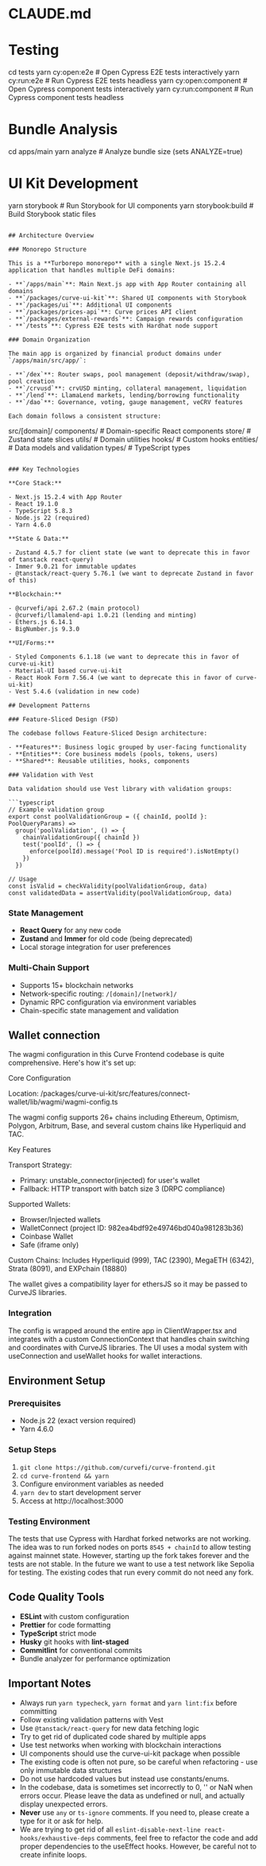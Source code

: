 # CLAUDE.md



# Testing
cd tests
yarn cy:open:e2e        # Open Cypress E2E tests interactively
yarn cy:run:e2e         # Run Cypress E2E tests headless
yarn cy:open:component  # Open Cypress component tests interactively
yarn cy:run:component   # Run Cypress component tests headless

# Bundle Analysis
cd apps/main
yarn analyze            # Analyze bundle size (sets ANALYZE=true)

# UI Kit Development
yarn storybook          # Run Storybook for UI components
yarn storybook:build    # Build Storybook static files
```

## Architecture Overview

### Monorepo Structure

This is a **Turborepo monorepo** with a single Next.js 15.2.4 application that handles multiple DeFi domains:

- **`/apps/main`**: Main Next.js app with App Router containing all domains
- **`/packages/curve-ui-kit`**: Shared UI components with Storybook
- **`/packages/ui`**: Additional UI components
- **`/packages/prices-api`**: Curve prices API client
- **`/packages/external-rewards`**: Campaign rewards configuration
- **`/tests`**: Cypress E2E tests with Hardhat node support

### Domain Organization

The main app is organized by financial product domains under `/apps/main/src/app/`:

- **`/dex`**: Router swaps, pool management (deposit/withdraw/swap), pool creation
- **`/crvusd`**: crvUSD minting, collateral management, liquidation
- **`/lend`**: LlamaLend markets, lending/borrowing functionality
- **`/dao`**: Governance, voting, gauge management, veCRV features

Each domain follows a consistent structure:

```
src/[domain]/
  components/          # Domain-specific React components
  store/              # Zustand state slices
  utils/              # Domain utilities
  hooks/              # Custom hooks
  entities/           # Data models and validation
  types/              # TypeScript types
```

### Key Technologies

**Core Stack:**

- Next.js 15.2.4 with App Router
- React 19.1.0
- TypeScript 5.8.3
- Node.js 22 (required)
- Yarn 4.6.0

**State & Data:**

- Zustand 4.5.7 for client state (we want to deprecate this in favor of tanstack react-query)
- Immer 9.0.21 for immutable updates
- @tanstack/react-query 5.76.1 (we want to deprecate Zustand in favor of this)

**Blockchain:**

- @curvefi/api 2.67.2 (main protocol)
- @curvefi/llamalend-api 1.0.21 (lending and minting)
- Ethers.js 6.14.1
- BigNumber.js 9.3.0

**UI/Forms:**

- Styled Components 6.1.18 (we want to deprecate this in favor of curve-ui-kit)
- Material-UI based curve-ui-kit
- React Hook Form 7.56.4 (we want to deprecate this in favor of curve-ui-kit)
- Vest 5.4.6 (validation in new code)

## Development Patterns

### Feature-Sliced Design (FSD)

The codebase follows Feature-Sliced Design architecture:

- **Features**: Business logic grouped by user-facing functionality
- **Entities**: Core business models (pools, tokens, users)
- **Shared**: Reusable utilities, hooks, components

### Validation with Vest

Data validation should use Vest library with validation groups:

```typescript
// Example validation group
export const poolValidationGroup = ({ chainId, poolId }: PoolQueryParams) =>
  group('poolValidation', () => {
    chainValidationGroup({ chainId })
    test('poolId', () => {
      enforce(poolId).message('Pool ID is required').isNotEmpty()
    })
  })

// Usage
const isValid = checkValidity(poolValidationGroup, data)
const validatedData = assertValidity(poolValidationGroup, data)
```

### State Management

- **React Query** for any new code
- **Zustand** and **Immer** for old code (being deprecated)
- Local storage integration for user preferences

### Multi-Chain Support

- Supports 15+ blockchain networks
- Network-specific routing: `/[domain]/[network]/`
- Dynamic RPC configuration via environment variables
- Chain-specific state management and validation

## Wallet connection

The wagmi configuration in this Curve Frontend codebase is quite comprehensive. Here's how it's set up:

Core Configuration

Location: /packages/curve-ui-kit/src/features/connect-wallet/lib/wagmi/wagmi-config.ts

The wagmi config supports 26+ chains including Ethereum, Optimism, Polygon, Arbitrum, Base, and several custom chains like Hyperliquid and TAC.

Key Features

Transport Strategy:

- Primary: unstable_connector(injected) for user's wallet
- Fallback: HTTP transport with batch size 3 (DRPC compliance)

Supported Wallets:

- Browser/Injected wallets
- WalletConnect (project ID: 982ea4bdf92e49746bd040a981283b36)
- Coinbase Wallet
- Safe (iframe only)

Custom Chains: Includes Hyperliquid (999), TAC (2390), MegaETH (6342), Strata (8091), and EXPchain (18880)

The wallet gives a compatibility layer for ethersJS so it may be passed to CurveJS libraries.

### Integration

The config is wrapped around the entire app in ClientWrapper.tsx and integrates with a custom ConnectionContext that handles chain switching and coordinates with CurveJS libraries.
The UI uses a modal system with useConnection and useWallet hooks for wallet interactions.

## Environment Setup

### Prerequisites

- Node.js 22 (exact version required)
- Yarn 4.6.0

### Setup Steps

1. `git clone https://github.com/curvefi/curve-frontend.git`
2. `cd curve-frontend && yarn`
3. Configure environment variables as needed
4. `yarn dev` to start development server
5. Access at http://localhost:3000

### Testing Environment

The tests that use Cypress with Hardhat forked networks are not working.
The idea was to run forked nodes on ports `8545 + chainId` to allow testing against mainnet state.
However, starting up the fork takes forever and the tests are not stable.
In the future we want to use a test network like Sepolia for testing.
The existing codes that run every commit do not need any fork.

## Code Quality Tools

- **ESLint** with custom configuration
- **Prettier** for code formatting
- **TypeScript** strict mode
- **Husky** git hooks with **lint-staged**
- **Commitlint** for conventional commits
- Bundle analyzer for performance optimization

## Important Notes

- Always run `yarn typecheck`, `yarn format` and `yarn lint:fix` before committing
- Follow existing validation patterns with Vest
- Use `@tanstack/react-query` for new data fetching logic
- Try to get rid of duplicated code shared by multiple apps
- Use test networks when working with blockchain interactions
- UI components should use the curve-ui-kit package when possible
- The existing code is often not pure, so be careful when refactoring - use only immutable data structures
- Do not use hardcoded values but instead use constants/enums.
- In the codebase, data is sometimes set incorrectly to 0, '' or NaN when errors occur. Please leave the data as undefined or null, and actually display unexpected errors.
- **Never** use `any` or `ts-ignore` comments. If you need to, please create a type for it or ask for help.
- We are trying to get rid of all `eslint-disable-next-line react-hooks/exhaustive-deps` comments, feel free to refactor the code and add proper dependencies to the useEffect hooks. However, be careful not to create infinite loops.
